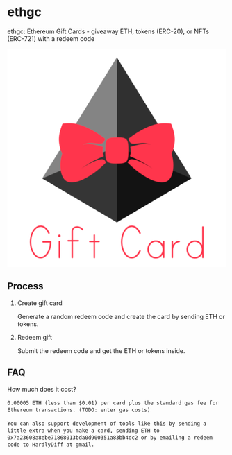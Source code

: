 # ethgc
ethgc: Ethereum Gift Cards - giveaway ETH, tokens (ERC-20), or NFTs (ERC-721) with a redeem code

![logo](./website/src/assets/logoPinkTie.png)

## Process

1) Create gift card

    Generate a random redeem code and create the card by sending ETH or tokens.

2) Redeem gift

    Submit the redeem code and get the ETH or tokens inside.

## FAQ

How much does it cost?

    0.00005 ETH (less than $0.01) per card plus the standard gas fee for Ethereum transactions. (TODO: enter gas costs)

    You can also support development of tools like this by sending a little extra when you make a card, sending ETH to 0x7a23608a8ebe71868013bda0d900351a83bb4dc2 or by emailing a redeem code to HardlyDiff at gmail.